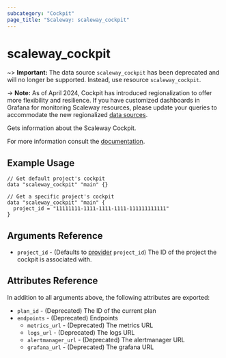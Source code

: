 ```yaml
---
subcategory: "Cockpit"
page_title: "Scaleway: scaleway_cockpit"
---
```

# scaleway_cockpit


~> **Important:**  The data source `scaleway_cockpit` has been deprecated and will no longer be supported. Instead, use resource `scaleway_cockpit`.

-> **Note:**
As of April 2024, Cockpit has introduced regionalization to offer more flexibility and resilience.
If you have customized dashboards in Grafana for monitoring Scaleway resources, please update your queries to accommodate the new regionalized [data sources](../resources/cockpit_source.md).

Gets information about the Scaleway Cockpit.

For more information consult the [documentation](https://www.scaleway.com/en/docs/observability/cockpit/concepts/).

## Example Usage

```hcl
// Get default project's cockpit
data "scaleway_cockpit" "main" {}
```

```hcl
// Get a specific project's cockpit
data "scaleway_cockpit" "main" {
  project_id = "11111111-1111-1111-1111-111111111111"
}
```

## Arguments Reference

- `project_id` - (Defaults to [provider](../index.md#project_id) `project_id`) The ID of the project the cockpit is associated with.


## Attributes Reference

In addition to all arguments above, the following attributes are exported:

- `plan_id` - (Deprecated) The ID of the current plan
- `endpoints` - (Deprecated) Endpoints
    - `metrics_url` - (Deprecated) The metrics URL
    - `logs_url` - (Deprecated) The logs URL
    - `alertmanager_url` - (Deprecated) The alertmanager URL
    - `grafana_url` - (Deprecated) The grafana URL
